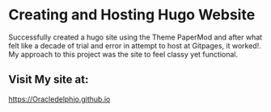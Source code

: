 # Creating and Hosting Hugo Website

Successfully created a hugo site using the Theme PaperMod and after what felt like a decade of trial and error in attempt to host at Gitpages, it worked!. My approach to this project was the site to feel classy yet functional.

## Visit My site at:

https://Oracledelphio.github.io
